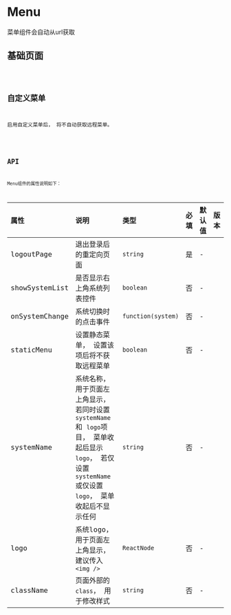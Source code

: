 # Menu

菜单组件会自动从url获取<br/>


## 基础页面

<code src="./demo/index" />

## 自定义菜单

启用自定义菜单后， 将不自动获取远程菜单。

<code src="./demo/staticMenu" />

## API

Menu组件的属性说明如下：

| 属性 | 说明 | 类型 | 必填 | 默认值 | 版本 |
| :---- | :---- | :---- | :---- | :---- | :---- |
| logoutPage | 退出登录后的重定向页面 | `string` | 是 | - |
| showSystemList | 是否显示右上角系统列表控件 | `boolean` | 否 | - |
| onSystemChange | 系统切换时的点击事件 | `function(system)` | 否 | - |
| staticMenu | 设置静态菜单， 设置该项后将不获取远程菜单 | `boolean` | 否 | - |
| systemName | 系统名称， 用于页面左上角显示， 若同时设置`systemName` 和 `logo`项目， 菜单收起后显示`logo`， 若仅设置`systemName`或仅设置`logo`， 菜单收起后不显示任何 | `string` | 否 | - |
| logo | 系统logo， 用于页面左上角显示， 建议传入`<img />` | `ReactNode` | 否 | - |
| className | 页面外部的`class`， 用于修改样式 | `string` | 否 | - |

